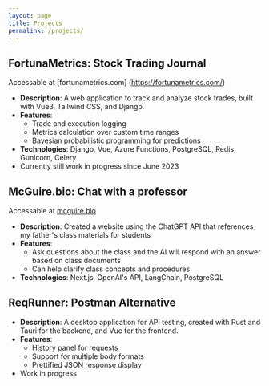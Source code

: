 ```yaml
---
layout: page
title: Projects
permalink: /projects/
---
```


## FortunaMetrics: Stock Trading Journal
Accessable at [fortunametrics.com] (https://fortunametrics.com/)
- **Description**: A web application to track and analyze stock trades, built with Vue3, Tailwind CSS, and Django.
- **Features**: 
  - Trade and execution logging
  - Metrics calculation over custom time ranges
  - Bayesian probabilistic programming for predictions
- **Technologies**: Django, Vue, Azure Functions, PostgreSQL, Redis, Gunicorn, Celery
- Currently still work in progress since June 2023

## McGuire.bio: Chat with a professor
Accessable at [mcguire.bio](https://mcguire.bio)
- **Description**: Created a website using the ChatGPT API that references my father's class materials for students
- **Features**:
    - Ask questions about the class and the AI will respond with an answer based on class documents
    - Can help clarify class concepts and procedures
- **Technologies**: Next.js, OpenAI's API, LangChain, PostgreSQL

## ReqRunner: Postman Alternative
- **Description**: A desktop application for API testing, created with Rust and Tauri for the backend, and Vue for the frontend.
- **Features**: 
  - History panel for requests
  - Support for multiple body formats
  - Prettified JSON response display
- Work in progress
